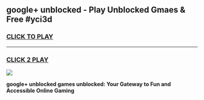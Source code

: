 
## google+ unblocked - Play Unblocked Gmaes & Free #yci3d
<h3>
<a href="https://news.freeplayer.one?title=google+_unblocked&ref=03M">CLICK TO PLAY</a></h3>
<hr>

<h3>
<a href="https://news.freeplayer.one?title=google+_unblocked&ref=03M">CLICK 2 PLAY</a>
  
</h3>

<a href="https://news.freeplayer.one?title=google+_unblocked&ref=03M"><img src="https://clearcache.store/games.png"></a>


**google+ unblocked games unblocked: Your Gateway to Fun and Accessible Online Gaming**
